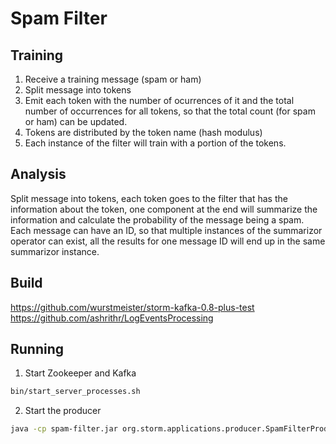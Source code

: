 Spam Filter
===========


## Training

1. Receive a training message (spam or ham)
2. Split message into tokens
3. Emit each token with the number of ocurrences of it and the total number of occurrences
   for all tokens, so that the total count (for spam or ham) can be updated.
4. Tokens are distributed by the token name (hash modulus)
5. Each instance of the filter will train with a portion of the tokens.

## Analysis

Split message into tokens, each token goes to the filter that has the information
about the token, one component at the end will summarize the information and calculate
the probability of the message being a spam. Each message can have an ID, so that
multiple instances of the summarizor operator can exist, all the results for one message
ID will end up in the same summarizor instance.


## Build

https://github.com/wurstmeister/storm-kafka-0.8-plus-test
https://github.com/ashrithr/LogEventsProcessing


## Running

1) Start Zookeeper and Kafka

```bash
bin/start_server_processes.sh
```

2) Start the producer

```bash
java -cp spam-filter.jar org.storm.applications.producer.SpamFilterProducer producer.properties
```